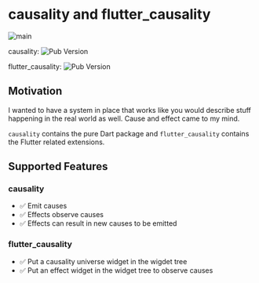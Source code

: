 # causality and flutter_causality

![main](https://github.com/Goddchen/causality/actions/workflows/main.yaml/badge.svg)

causality: ![Pub Version](https://img.shields.io/pub/v/causality)

flutter_causality: ![Pub Version](https://img.shields.io/pub/v/flutter_causality)

## Motivation

I wanted to have a system in place that works like you would describe stuff
happening in the real world as well. Cause and effect came to my mind.

`causality` contains the pure Dart package and `flutter_causality` contains
the Flutter related extensions.

## Supported Features

### causality

- ✅ Emit causes
- ✅ Effects observe causes
- ✅ Effects can result in new causes to be emitted

### flutter_causality

- ✅ Put a causality universe widget in the wigdet tree
- ✅ Put an effect widget in the widget tree to observe causes
